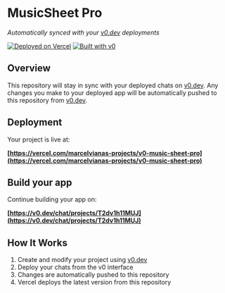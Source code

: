 # MusicSheet Pro

*Automatically synced with your [v0.dev](https://v0.dev) deployments*

[![Deployed on Vercel](https://img.shields.io/badge/Deployed%20on-Vercel-black?style=for-the-badge&logo=vercel)](https://vercel.com/marcelvianas-projects/v0-music-sheet-pro)
[![Built with v0](https://img.shields.io/badge/Built%20with-v0.dev-black?style=for-the-badge)](https://v0.dev/chat/projects/T2dv1h11MUJ)

## Overview

This repository will stay in sync with your deployed chats on [v0.dev](https://v0.dev).
Any changes you make to your deployed app will be automatically pushed to this repository from [v0.dev](https://v0.dev).

## Deployment

Your project is live at:

**[https://vercel.com/marcelvianas-projects/v0-music-sheet-pro](https://vercel.com/marcelvianas-projects/v0-music-sheet-pro)**

## Build your app

Continue building your app on:

**[https://v0.dev/chat/projects/T2dv1h11MUJ](https://v0.dev/chat/projects/T2dv1h11MUJ)**

## How It Works

1. Create and modify your project using [v0.dev](https://v0.dev)
2. Deploy your chats from the v0 interface
3. Changes are automatically pushed to this repository
4. Vercel deploys the latest version from this repository
